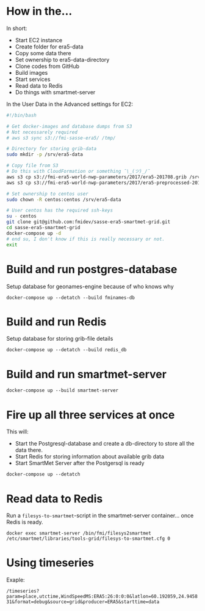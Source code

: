 
# How in the…

In short:

* Start EC2 instance
* Create folder for era5-data
* Copy some data there
* Set ownership to era5-data-directory
* Clone codes from GitHub
* Build images
* Start services
* Read data to Redis
* Do things with smartmet-server

In the User Data in the Advanced settings for EC2:

```bash
#!/bin/bash

# Get docker-images and database dumps from S3
# Not necessarely required 
# aws s3 sync s3://fmi-sasse-era5/ /tmp/

# Directory for storing grib-data
sudo mkdir -p /srv/era5-data

# Copy file from S3
# Do this with CloudFormation or something ¯\_(ツ)_/¯
aws s3 cp s3://fmi-era5-world-nwp-parameters/2017/era5-201708.grib /srv/era5-data/ERA5_20170801000000_era5-201708.grib
aws s3 cp s3://fmi-era5-world-nwp-parameters/2017/era5-preprocessed-201708.grib2 /srv/era5-data/ERA5_20170801000000_era5-preprocessed-201708.grib

# Set ownership to centos user
sudo chown -R centos:centos /srv/era5-data

# User centos has the required ssh-keys
su - centos
git clone git@github.com:fmidev/sasse-era5-smartmet-grid.git
cd sasse-era5-smartmet-grid
docker-compose up -d
# end su, I don't know if this is really necessary or not.
exit
```

# Build and run postgres-database

Setup database for geonames-engine because of who knows why

`docker-compose up --detatch --build fminames-db`

# Build and run Redis

Setup database for storing grib-file details

`docker-compose up --detatch --build redis_db`

# Build and run smartmet-server

`docker-compose up --build smartmet-server`

# Fire up all three services at once

This will:

* Start the Postgresql-database and create a db-directory to store all the data there.
* Start Redis for storing information about available grib data
* Start SmartMet Server after the Postgersql is ready

`docker-compose up --detatch`

# Read data to Redis

Run a `filesys-to-smartmet`-script in the smartmet-server container... once Redis is ready.

`docker exec smartmet-server /bin/fmi/filesys2smartmet /etc/smartmet/libraries/tools-grid/filesys-to-smartmet.cfg 0`

# Using timeseries 

Exaple:

`/timeseries?param=place,utctime,WindSpeedMS:ERA5:26:0:0:0&latlon=60.192059,24.945831&format=debug&source=grid&producer=ERA5&starttime=data`